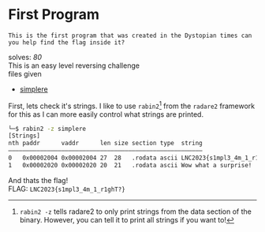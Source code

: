 # First Program

```
This is the first program that was created in the Dystopian times can you help find the flag inside it?
```
solves: *80* <br>
This is an easy level reversing challenge \
files given
- [simplere](./simplere)

First, lets check it's strings. I like to use `rabin2`[^1] from the `radare2` framework for this as I can more easily control what strings are printed.
```sh
└─$ rabin2 -z simplere
[Strings]
nth paddr      vaddr      len size section type  string
―――――――――――――――――――――――――――――――――――――――――――――――――――――――
0   0x00002004 0x00002004 27  28   .rodata ascii LNC2023{s1mpl3_4m_1_r1ghT?}
1   0x00002020 0x00002020 20  21   .rodata ascii Wow what a surprise!
```
And thats the flag! \
FLAG: `LNC2023{s1mpl3_4m_1_r1ghT?}`

[^1]: `rabin2 -z` tells radare2 to only print strings from the data section of the binary. However, you can tell it to print all strings if you want to!

